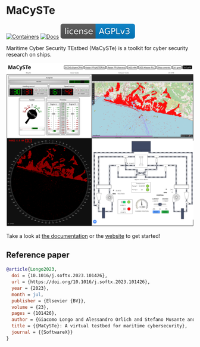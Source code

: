 # MaCySTe

[![Containers](https://github.com/CRACK-MCR/MaCySTe/actions/workflows/containers.yml/badge.svg?branch=main)](https://github.com/CRACK-MCR/MaCySTe/actions/workflows/containers.yml)
[![Docs](https://github.com/CRACK-MCR/MaCySTe/actions/workflows/docs.yml/badge.svg)](https://github.com/CRACK-MCR/MaCySTe/actions/workflows/docs.yml)
![License](./docs/src/images/license-badge.svg)

Maritime Cyber Security TEstbed (MaCySTe) is a toolkit for cyber security research on ships.

![MaCySTe](./docs/src/images/home.png)

Take a look at [the documentation](./docs/src/SUMMARY.md) or the [website](https://crack-mcr.github.io/MaCySTe) to get started!

## Reference paper

```bibtex
@article{Longo2023,
  doi = {10.1016/j.softx.2023.101426},
  url = {https://doi.org/10.1016/j.softx.2023.101426},
  year = {2023},
  month = jul,
  publisher = {Elsevier {BV}},
  volume = {23},
  pages = {101426},
  author = {Giacomo Longo and Alessandro Orlich and Stefano Musante and Alessio Merlo and Enrico Russo},
  title = {{MaCySTe}: A virtual testbed for maritime cybersecurity},
  journal = {{SoftwareX}}
}
```

